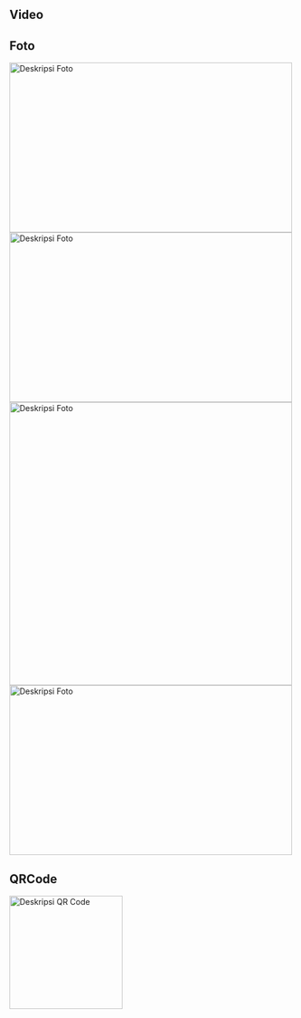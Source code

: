 
## Video
## Foto

<img src="https://github.com/hazelfathonii/finalprojectakhir-AR/assets/168981287/8b62c40b-5328-4fd9-8a7f-613e610147db" alt="Deskripsi Foto" width="500" height="300">

<img src="https://github.com/hazelfathonii/finalprojectakhir-AR/assets/168981287/3265a6ea-0222-4053-bdae-af5b0cd23d3d" alt="Deskripsi Foto" width="500" height="300">

<img src="https://github.com/hazelfathonii/finalprojectakhir-AR/assets/168981287/60561200-af3e-4a3b-bce1-b609cc9d202c" alt="Deskripsi Foto" width="500" height="=300">

<img src="https://github.com/hazelfathonii/finalprojectakhir-AR/assets/168981287/bfa592fd-35bc-4af8-8193-b8a706e0436d" alt="Deskripsi Foto" width="500" height="300">

## QRCode
<img src="https://github.com/hazelfathonii/finalprojectakhir-AR/assets/168981287/7949d6fb-eea3-47a7-b020-b5f098213038" alt="Deskripsi QR Code" width="200" height="200">
